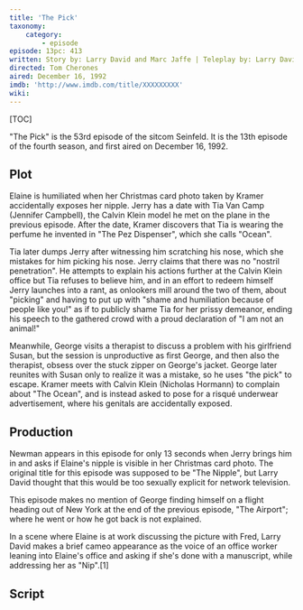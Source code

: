 ```yaml
---
title: 'The Pick'
taxonomy:
    category:
        - episode
episode: 13pc: 413         
written: Story by: Larry David and Marc Jaffe | Teleplay by: Larry David
directed: Tom Cherones
aired: December 16, 1992
imdb: 'http://www.imdb.com/title/XXXXXXXXX'
wiki: 
---
```


[TOC]

"The Pick" is the 53rd episode of the sitcom Seinfeld. It is the 13th episode of the fourth season, and first aired on December 16, 1992.

## Plot

Elaine is humiliated when her Christmas card photo taken by Kramer accidentally exposes her nipple. Jerry has a date with Tia Van Camp (Jennifer Campbell), the Calvin Klein model he met on the plane in the previous episode. After the date, Kramer discovers that Tia is wearing the perfume he invented in "The Pez Dispenser", which she calls "Ocean".

Tia later dumps Jerry after witnessing him scratching his nose, which she mistakes for him picking his nose. Jerry claims that there was no "nostril penetration". He attempts to explain his actions further at the Calvin Klein office but Tia refuses to believe him, and in an effort to redeem himself Jerry launches into a rant, as onlookers mill around the two of them, about "picking" and having to put up with "shame and humiliation because of people like you!" as if to publicly shame Tia for her prissy demeanor, ending his speech to the gathered crowd with a proud declaration of "I am not an animal!"

Meanwhile, George visits a therapist to discuss a problem with his girlfriend Susan, but the session is unproductive as first George, and then also the therapist, obsess over the stuck zipper on George's jacket. George later reunites with Susan only to realize it was a mistake, so he uses "the pick" to escape. Kramer meets with Calvin Klein (Nicholas Hormann) to complain about "The Ocean", and is instead asked to pose for a risqué underwear advertisement, where his genitals are accidentally exposed.

## Production

Newman appears in this episode for only 13 seconds when Jerry brings him in and asks if Elaine's nipple is visible in her Christmas card photo. The original title for this episode was supposed to be "The Nipple", but Larry David thought that this would be too sexually explicit for network television.

This episode makes no mention of George finding himself on a flight heading out of New York at the end of the previous episode, "The Airport"; where he went or how he got back is not explained.

In a scene where Elaine is at work discussing the picture with Fred, Larry David makes a brief cameo appearance as the voice of an office worker leaning into Elaine's office and asking if she's done with a manuscript, while addressing her as "Nip".[1]

## Script
